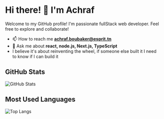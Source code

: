 # Hi there! 👋 I'm Achraf

Welcome to my GitHub profile! I'm passionate fullStack web developer. Feel free to explore and collaborate!


- 📫 How to reach me **achraf.boubaker@esprit.tn**
- 💬 Ask me about **react, node.js, Next.js, TypeScript**
- I believe it's about reinventing the wheel, if someone else built it I need to know if I can build it 

## GitHub Stats

![GitHub Stats](https://github-readme-stats.vercel.app/api?username=stastix&show_icons=true&theme=tokyonight&rank_icon=github)

## Most Used Languages

![Top Langs](https://github-readme-stats.vercel.app/api/top-langs/?username=stastix&layout=compact&theme=tokyonight)


